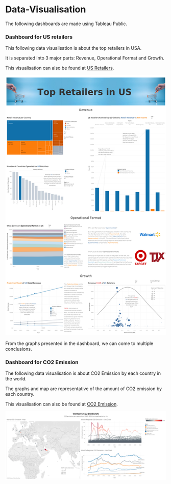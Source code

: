 # Data-Visualisation

The following dashboards are made using Tableau Public.

### Dashboard for US retailers

This following data visualisation is about the top retailers in USA.

It is separated into 3 major parts: Revenue, Operational Format and Growth.

This visualisation can also be found at [US Retailers](https://public.tableau.com/app/profile/jin.luo5003/viz/Assignment1_16295280883530/Dashboard1).


![US_retailers](./tableau_visuals/US_retailers.png)

From the graphs presented in the dashboard, we can come to multiple conclusions.

### Dashboard for CO2 Emission

The following data visualisation is about CO2 Emission by each country in the world.

The graphs and map are representative of the amount of CO2 emission by each country.

This visualisation can also be found at [CO2 Emission](https://public.tableau.com/app/profile/jin.luo5003/viz/Homework5_16300466723770/Dashboard1).

![CO2_Emission](./tableau_visuals/CO2_Emission.png)
